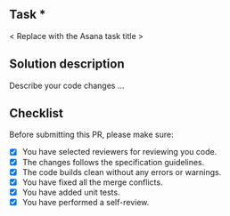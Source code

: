 ## Task \*

< Replace with the Asana task title >

## Solution description

Describe your code changes ...

## Checklist

Before submitting this PR, please make sure:

- [x] You have selected reviewers for reviewing you code.
- [x] The changes follows the specification guidelines.
- [x] The code builds clean without any errors or warnings.
- [x] You have fixed all the merge conflicts.
- [x] You have added unit tests.
- [x] You have performed a self-review.

